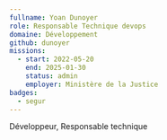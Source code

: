 ```yaml
---
fullname: Yoan Dunoyer
role: Responsable Technique devops
domaine: Développement
github: dunoyer
missions:
  - start: 2022-05-20
    end: 2025-01-30
    status: admin
    employer: Ministère de la Justice
badges:
  - segur
---
```

Développeur, Responsable technique
